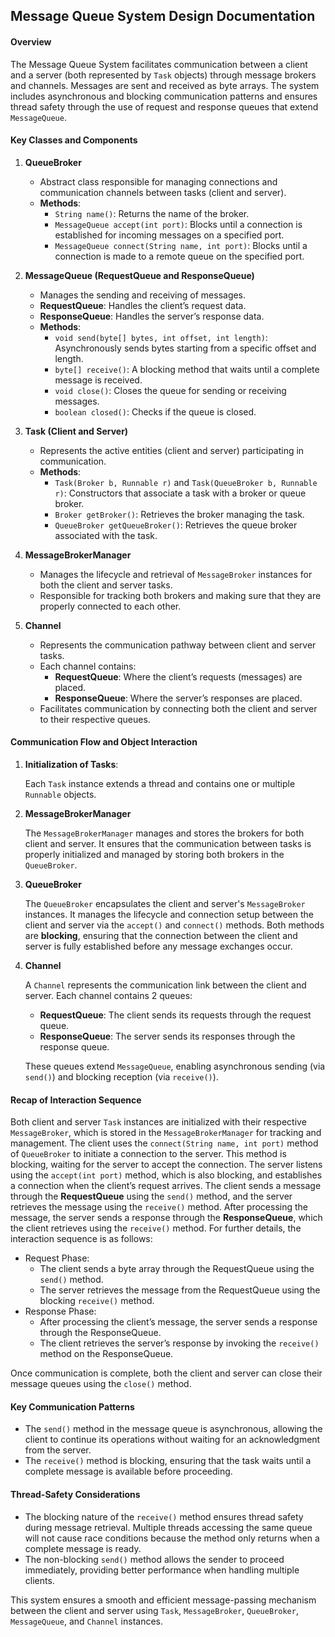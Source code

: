 ## Message Queue System Design Documentation

#### **Overview**
The Message Queue System facilitates communication between a client and a server (both represented by `Task` objects) through message brokers and channels. Messages are sent and received as byte arrays. The system includes asynchronous and blocking communication patterns and ensures thread safety through the use of request and response queues that extend `MessageQueue`.

#### **Key Classes and Components**

1. **QueueBroker**
   - Abstract class responsible for managing connections and communication channels between tasks (client and server).
   - **Methods**:
     - `String name()`: Returns the name of the broker.
     - `MessageQueue accept(int port)`: Blocks until a connection is established for incoming messages on a specified port.
     - `MessageQueue connect(String name, int port)`: Blocks until a connection is made to a remote queue on the specified port.

2. **MessageQueue (RequestQueue and ResponseQueue)**
   - Manages the sending and receiving of messages.
   - **RequestQueue**: Handles the client’s request data.
   - **ResponseQueue**: Handles the server’s response data.
   - **Methods**:
     - `void send(byte[] bytes, int offset, int length)`: Asynchronously sends bytes starting from a specific offset and length.
     - `byte[] receive()`: A blocking method that waits until a complete message is received.
     - `void close()`: Closes the queue for sending or receiving messages.
     - `boolean closed()`: Checks if the queue is closed.

3. **Task (Client and Server)**
   - Represents the active entities (client and server) participating in communication.
   - **Methods**:
     - `Task(Broker b, Runnable r)` and `Task(QueueBroker b, Runnable r)`: Constructors that associate a task with a broker or queue broker.
     - `Broker getBroker()`: Retrieves the broker managing the task.
     - `QueueBroker getQueueBroker()`: Retrieves the queue broker associated with the task.

4. **MessageBrokerManager**
   - Manages the lifecycle and retrieval of `MessageBroker` instances for both the client and server tasks.
   - Responsible for tracking both brokers and making sure that they are properly connected to each other.
   
5. **Channel**
   - Represents the communication pathway between client and server tasks.
   - Each channel contains:
     - **RequestQueue**: Where the client’s requests (messages) are placed.
     - **ResponseQueue**: Where the server’s responses are placed.
   - Facilitates communication by connecting both the client and server to their respective queues.

#### **Communication Flow and Object Interaction**

1. **Initialization of Tasks**:

     Each `Task` instance extends a thread and contains one or multiple `Runnable` objects.

2. **MessageBrokerManager**
    
    The `MessageBrokerManager` manages and stores the brokers for both client and server. It ensures that the communication between tasks is properly initialized and managed by storing both brokers in the `QueueBroker`.

1. **QueueBroker**
    
    The `QueueBroker` encapsulates the client and server's `MessageBroker` instances. It manages the lifecycle and connection setup between the client and server via the `accept()` and `connect()` methods. Both methods are **blocking**, ensuring that the connection between the client and server is fully established before any message exchanges occur.

1. **Channel**
    
    A `Channel` represents the communication link between the client and server. Each channel contains 2 queues:
   - **RequestQueue**: The client sends its requests through the request queue.
   - **ResponseQueue**: The server sends its responses through the response queue.
  
    These queues extend `MessageQueue`, enabling asynchronous sending (via `send()`) and blocking reception (via `receive()`).



#### **Recap of Interaction Sequence**

Both client and server `Task` instances are initialized with their respective `MessageBroker`, which is stored in the `MessageBrokerManager` for tracking and management. The client uses the `connect(String name, int port)` method of `QueueBroker` to initiate a connection to the server. This method is blocking, waiting for the server to accept the connection. The server listens using the `accept(int port)` method, which is also blocking, and establishes a connection when the client’s request arrives.
The client sends a message through the **RequestQueue** using the `send()` method, and the server retrieves the message using the `receive()` method. After processing the message, the server sends a response through the **ResponseQueue**, which the client retrieves using the `receive()` method.
For further details, the interaction sequence is as follows:
   - Request Phase:
     - The client sends a byte array through the RequestQueue using the `send()` method.
     - The server retrieves the message from the RequestQueue using the blocking `receive()` method.
   - Response Phase:
     - After processing the client’s message, the server sends a response through the ResponseQueue.
     - The client retrieves the server’s response by invoking the `receive()` method on the ResponseQueue.

Once communication is complete, both the client and server can close their message queues using the `close()` method.

#### **Key Communication Patterns**
- The `send()` method in the message queue is asynchronous, allowing the client to continue its operations without waiting for an acknowledgment from the server.
- The `receive()` method is blocking, ensuring that the task waits until a complete message is available before proceeding.

#### **Thread-Safety Considerations**
- The blocking nature of the `receive()` method ensures thread safety during message retrieval. Multiple threads accessing the same queue will not cause race conditions because the method only returns when a complete message is ready.
- The non-blocking `send()` method allows the sender to proceed immediately, providing better performance when handling multiple clients.

This system ensures a smooth and efficient message-passing mechanism between the client and server using `Task`, `MessageBroker`, `QueueBroker`, `MessageQueue`, and `Channel` instances.